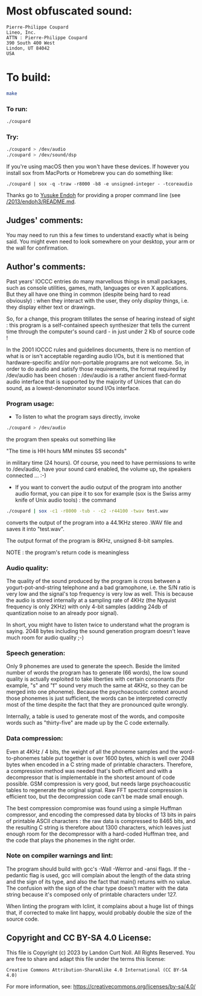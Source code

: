 # Most obfuscated sound:

    Pierre-Philippe Coupard
    Lineo, Inc.
    ATTN : Pierre-Philippe Coupard
    390 South 400 West
    Lindon, UT 84042
    USA

# To build:

```sh
make
```

### To run:

```sh
./coupard
```

### Try:

```sh
./coupard > /dev/audio
./coupard > /dev/sound/dsp
```

If you're using macOS then you won't have these devices. If however you install
sox from MacPorts or Homebrew you can do something like:

	./coupard | sox -q -traw -r8000 -b8 -e unsigned-integer - -tcoreaudio

Thanks go to [Yusuke Endoh](/winners.html#Yusuke_Endoh) for providing a proper
command line (see [/2013/endoh3/README.md](2013/endoh3/README.md).

## Judges' comments:

You may need to run this a few times to understand exactly what is
being said.  You might even need to look somewhere on your desktop,
your arm or the wall for confirmation.

## Author's comments:

Past years' IOCCC entries do many marvellous things in small packages,
such as console utilities, games, math, languages or even X
applications.  But they all have one thing in common (despite being hard
to read obviously) : when they interact with the user, they only
*display* things, i.e. they display either text or drawings.

So, for a change, this program titillates the sense of hearing instead
of sight : this program is a self-contained speech synthesizer that
tells the current time through the computer's sound card - in just under
2 Kb of source code !

In the 2001 IOCCC rules and guidelines documents, there is no mention of
what is or isn't acceptable regarding audio I/Os, but it is mentioned
that hardware-specific and/or non-portable programs are not welcome. So,
in order to do audio and satisfy those requirements, the format required
by /dev/audio has been chosen : /dev/audio is a rather ancient
fixed-format audio interface that is supported by the majority of Unices
that can do sound, as a lowest-denominator sound I/Os interface.

### Program usage:

* To listen to what the program says directly, invoke

```sh
./coupard > /dev/audio
```

the program then speaks out something like

  "The time is HH hours MM minutes SS seconds"

in military time (24 hours). Of course, you need to have permissions
to write to /dev/audio, have your sound card enabled, the volume up,
the speakers connected ... :-)

* If you want to convert the audio output of the program into another
audio format, you can pipe it to sox for example (sox is the
Swiss army knife of Unix audio tools) : the command

```sh
./coupard | sox -c1 -r8000 -tub - -c2 -r44100 -twav test.wav
```

converts the output of the program into a 44.1KHz stereo .WAV
file and saves it into "test.wav".

The output format of the program is 8KHz, unsigned 8-bit samples.

NOTE : the program's return code is meaningless

### Audio quality:

The quality of the sound produced by the program is cross between a
yogurt-pot-and-string telephone and a bad gramophone, i.e. the S/N
ratio is very low and the signal's top frequency is very low as well.
This is because the audio is stored internally at a sampling rate of
4KHz (the Nyquist frequency is only 2KHz) with only 4-bit samples
(adding 24db of quantization noise to an already poor signal).

In short, you might have to listen twice to understand what the
program is saying. 2048 bytes including the sound generation program
doesn't leave much room for audio quality ;-)

### Speech generation:

Only 9 phonemes are used to generate the speech. Beside the limited
number of words the program has to generate (66 words), the low sound
quality is actually exploited to take liberties with certain
consonants (for example, "s" and "f" sound very much the same at 4KHz,
so they can be merged into one phoneme). Because the psychoacoustic
context around those phonemes is just sufficient, the words can be
interpreted correctly most of the time despite the fact that they are
pronounced quite wrongly.

Internally, a table is used to generate most of the words, and
composite words such as "thirty-five" are made up by the C code
externally.

### Data compression:

Even at 4KHz / 4 bits, the weight of all the phoneme samples and the
word-to-phonemes table put together is over 1600 bytes, which is well
over 2048 bytes when encoded in a C string made of printable
characters.  Therefore, a compression method was needed that's both
efficient and with a decompressor that is implementable in the
shortest amount of code possible. GSM compression is very good, but
needs large psychoacoustic tables to regenerate the original
signal. Raw FFT spectral compression is efficient too, but the
decompression code can't be made small enough.

The best compression compromise was found using a simple Huffman
compressor, and encoding the compressed data by blocks of 13 bits in
pairs of printable ASCII characters : the raw data is compressed to
8465 bits, and the resulting C string is therefore about 1300
characters, which leaves just enough room for the decompressor with a
hard-coded Huffman tree, and the code that plays the phonemes in the
right order.

### Note on compiler warnings and lint:

The program should build with gcc's -Wall -Werror and -ansi flags.  If
the -pedantic flag is used, gcc will complain about the length of the
data string and the sign of its type, and also the fact that main()
returns with no value. The confusion with the sign of the char type
doesn't matter with the data string because it's composed only of
printable characters under 127.

When linting the program with lclint, it complains about a huge list
of things that, if corrected to make lint happy, would probably double
the size of the source code.

## Copyright and CC BY-SA 4.0 License:

This file is Copyright (c) 2023 by Landon Curt Noll.  All Rights Reserved.
You are free to share and adapt this file under the terms this license:

    Creative Commons Attribution-ShareAlike 4.0 International (CC BY-SA 4.0)

For more information, see: https://creativecommons.org/licenses/by-sa/4.0/
